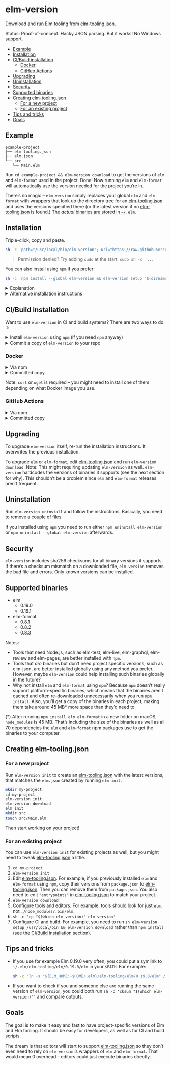 # elm-version

Download and run Elm tooling from [elm-tooling.json].

Status: Proof-of-concept. Hacky JSON parsing. But it works! No Windows support.

[elm-tooling.json]: https://github.com/lydell/elm-tooling.json

<!-- prettier-ignore-start -->
<!-- START doctoc generated TOC please keep comment here to allow auto update -->
<!-- DON'T EDIT THIS SECTION, INSTEAD RE-RUN doctoc TO UPDATE -->


- [Example](#example)
- [Installation](#installation)
- [CI/Build installation](#cibuild-installation)
  - [Docker](#docker)
  - [GitHub Actions](#github-actions)
- [Upgrading](#upgrading)
- [Uninstallation](#uninstallation)
- [Security](#security)
- [Supported binaries](#supported-binaries)
- [Creating elm-tooling.json](#creating-elm-toolingjson)
  - [For a new project](#for-a-new-project)
  - [For an existing project](#for-an-existing-project)
- [Tips and tricks](#tips-and-tricks)
- [Goals](#goals)

<!-- END doctoc generated TOC please keep comment here to allow auto update -->
<!-- prettier-ignore-end -->

## Example

```
example-project
├── elm-tooling.json
├── elm.json
└── src
   └── Main.elm
```

Run `cd example-project && elm-version download` to get the versions of `elm` and `elm-format` used in the project. Done! Now running `elm` and `elm-format` will automatically use the version needed for the project you’re in.

There’s no magic – `elm-version` simply replaces your global `elm` and `elm-format` with wrappers that look up the directory tree for an [elm-tooling.json] and uses the versions specified there (or the latest version if no [elm-tooling.json] is found.) The _actual_ [binaries are stored in `~/.elm`][binaries].

## Installation

Triple-click, copy and paste.

```sh
sh -c 'path="/usr/local/bin/elm-version"; url="https://raw.githubusercontent.com/lydell/elm-version/master/elm-version"; if command -v curl > /dev/null; then curl -#fLo "$path" "$url"; else wget -nv -O "$path" "$url"; fi && chmod +x "$path" && elm-version setup "$(dirname "$path")"'
```

> Permission denied? Try adding `sudo` at the start: `sudo sh -c '...'`

You can also install using `npm` if you prefer:

```sh
sh -c 'npm install --global elm-version && elm-version setup "$(dirname "$(which elm-version)")"'
```

<details>
<summary>Explanation</summary>

- `sh -c '...'`: Execute `...` in the `sh` shell. Why? Copy-paste compatibility with most shells and it’s easy to add `sudo` if needed.
- `path="/usr/local/bin/elm-version"`: Set the variable `path` to where to install `elm-version`.
- `url="https://raw.githubusercontent.com/lydell/elm-version/master/elm-version"`: Set the variable `url` to where to download `elm-version` from. Visit this URL first if you want to see what the code looks like before running it.
- `if command -v curl > /dev/null; then curl -#fLo "$path" "$url"; else wget -nv -O "$path" "$url"; fi`: Download `elm-version` from `url` to `path` using `curl` if available and `wget` otherwise.
- `chmod +x "$path"`: Make the downloaded `elm-version` executable.
- `elm-version setup "$(dirname "$path")"`: Create wrappers for `elm` and `elm-format`, in the same directory as `elm-version`.

npm:

- `npm install --global elm-version`: Install `elm-version` globally using `npm`.
- `elm-version setup "$(dirname "$(which elm-version)")"`: Create wrappers for `elm` and `elm-format`, in the same directory as `elm-version`.

You could also run something like this:

```sh
npm install --global elm-version && elm-version setup /usr/local/bin
```

</details>

<details>
<summary>Alternative installation instructions</summary>

1. Download the `elm-version` shell script from this repo.
2. Make it executable.
3. Put it in your `$PATH`.
4. Run `elm-version setup SOME_DIR_IN_PATH` to create wrappers for `elm` and `elm-format`.

</details>

## CI/Build installation

Want to use `elm-version` in CI and build systems? There are two ways to do it:

<details>
<summary>Install <code>elm-version</code> using <code>npm</code> (if you need <code>npm</code> anyway)</summary>

```sh
npm install --save-dev elm-version
```

To upgrade, edit the version number for `"elm-version"` in `package.json`.

</details>

<details>
<summary>Commit a copy of <code>elm-version</code> to your repo</summary>

You _could_ copy that one-liner above into your CI setup and build scripts, but:

- It’s ugly and hard to read.
- You might end up accidentally using different versions of `elm-version` in CI vs your build scripts.
- I’d recommend adding a shasum check to it (so you know that you get what you expected), which makes the oneliner even more complicated and error-prone.

By instead committing a copy of `elm-version`:

- Your scripts become super clean: `sh elm-version ...`
- You always know exactly what is being executed, and you get rid of one Internet request that can fail.
- As a bonus, new contributors who don’t have `elm-version` installed can run `sh elm-version setup /usr/bin/local` to get it. They might not get the absolutely latest version, but they’ll at least get something that works with your project.
- `elm-version` is a couple of hundred lines of shell script so it shouldn’t be too bad to commit. The alternative would be copying and committing a 300-char oneliner (possibly more than once).

Once you’ve installed `elm-version` on your computer, you could run the following to copy it to your project:

```sh
cd your-project
sh -c 'cp "$(which elm-version)" elm-version'
```

</details>

### Docker

<details>
<summary>Via npm</summary>

```Dockerfile
# Install npm packages in a separate image, for maximum Docker caching.
# Otherwise you’d lose the cached downloads of Elm binaries every time
# package.json changes (which is much more frequent).
FROM node:12 AS npm
WORKDIR app
COPY package.json package-lock.json ./
RUN npm ci

# Start a new image.
FROM node:12
WORKDIR app

# Copy elm-version from the previous image, then setup and install.
COPY --from=npm /app/node_modules/elm-version/elm-version elm-version
COPY elm-tooling.json ./
RUN sh elm-version setup /usr/local/bin && elm-version download

# Copy the full node_modules folder for the rest of your build.
COPY --from=npm /app/node_modules node_modules

# Then do whatever you need to.
```

</details>

<details>
<summary>Committed copy</summary>

```Dockerfile
# Put this early in your Dockerfile, to take advantage of Docker caching.
COPY elm-version elm-tooling.json ./
RUN sh elm-version setup /usr/local/bin && elm-version download
```

</details>

Note: `curl` or `wget` is required – you might need to install one of them depending on what Docker image you use.

### GitHub Actions

<details>
<summary>Via npm</summary>

```yaml
jobs:
  build:
    runs-on: ubuntu-latest
    steps:
      - uses: actions/checkout@v2

      - name: Setup Node.js
        uses: actions/setup-node@v1
        with:
          node-version: "12"

      - name: Cache node_modules
        uses: actions/cache@v1
        with:
          path: node_modules
          key: node_modules-${{ hashFiles('package-lock.json') }}

      - name: Cache elm packages and binaries
        uses: actions/cache@v1
        with:
          path: ~/.elm
          key: elm-${{ hashFiles('elm*.json') }}

      - name: Run workflow
        run: |
          test -d node_modules || npm ci
          sudo npx elm-version setup /usr/local/bin
          elm-version download
          npm run build # Or whatever you do in your build
```

</details>

<details>
<summary>Committed copy</summary>

```yaml
jobs:
  build:
    runs-on: ubuntu-latest
    steps:
      - uses: actions/checkout@v2

      - name: Cache elm packages and binaries
        uses: actions/cache@v1
        with:
          path: ~/.elm
          key: elm-${{ hashFiles('elm*.json') }}

      - name: Run workflow
        run: |
          sudo sh elm-version setup /usr/local/bin
          elm-version download
          elm make src/Main.elm # Or whatever you do in your build
```

</details>

## Upgrading

To upgrade `elm-version` itself, re-run the installation instructions. It overwrites the previous installation.

To upgrade `elm` or `elm-format`, edit [elm-tooling.json] and run `elm-version download`. Note: This might requiring updating `elm-version` as well. `elm-version` hardcodes the versions of binaries it supports (see the next section for why). This shouldn’t be a problem since `elm` and `elm-format` releases aren’t frequent.

## Uninstallation

Run `elm-version uninstall` and follow the instructions. Basically, you need to remove a couple of files.

If you installed using `npm` you need to run either `npm uninstall elm-version` or `npm uninstall --global elm-version` afterwards.

## Security

`elm-version` includes sha256 checksums for all binary versions it supports. If there’s a checksum mismatch on a downloaded file, `elm-version` removes the bad file and errors. Only known versions can be installed.

## Supported binaries

- elm
  - 0.19.0
  - 0.19.1
- elm-format
  - 0.8.1
  - 0.8.2
  - 0.8.3

Notes:

- Tools that need Node.js, such as elm-test, elm-live, elm-graphql, elm-review and elm-pages, are better installed with `npm`.
- Tools that _are_ binaries but don’t need project specific versions, such as elm-json, are better installed globally using any method you prefer. However, maybe `elm-version` could help installing such binaries globally in the future?
- Why not install `elm` and `elm-format` using `npm`? Because `npm` doesn’t really support platform-specific binaries, which means that the binaries aren’t cached and often re-downloaded unnecessarily when you run `npm install`. Also, you’ll get a copy of the binaries in each project, making them take around 45 MB\* more space than they’d need to.

(\*) After running `npm install elm elm-format` in a new folder on macOS, `node_modules` is 45 MB. That’s including the size of the binaries as well as all 70 dependencies the `elm` and `elm-format` npm packages use to get the binaries to your computer.

## Creating elm-tooling.json

### For a new project

Run `elm-version init` to create an [elm-tooling.json] with the latest versions, that matches the `elm.json` created by running `elm init`.

```sh
mkdir my-project
cd my-project
elm-version init
elm-version download
elm init
mkdir src
touch src/Main.elm
```

Then start working on your project!

### For an existing project

You can use `elm-version init` for existing projects as well, but you might need to tweak [elm-tooling.json] a little.

1. `cd my-project`
2. `elm-version init`
3. Edit [elm-tooling.json]. For example, if you previously installed `elm` and `elm-format` using `npm`, copy their versions from `package.json` to [elm-tooling.json]. Then you can remove them from `package.json`. You also need to edit `"entrypoints"` in [elm-tooling.json] to match your project.
4. `elm-version download`
5. Configure tools and editors. For example, tools should look for just `elm`, not `./node_modules/.bin/elm`.
6. `sh -c 'cp "$(which elm-version)" elm-version'`
7. Configure CI and build. For example, you need to run `sh elm-version setup /usr/local/bin && elm-version download` rather than `npm install` (see the [CI/Build installation](#cibuild-installation) section).

## Tips and tricks

- If you use for example Elm 0.19.0 very often, you could put a symlink to `~/.elm/elm-tooling/elm/0.19.0/elm` in your `$PATH`. For example:

  ```sh
  sh -c 'ln -s "${ELM_HOME:-$HOME/.elm}/elm-tooling/elm/0.19.0/elm" /usr/local/bin/elm0.19.0'
  ```

- If you want to check if you and someone else are running the same version of `elm-version`, you could both run `sh -c 'cksum "$(which elm-version)"'` and compare outputs.

## Goals

The goal is to make it easy and fast to have project-specific versions of Elm and Elm tooling. It should be easy for developers, as well as for CI and build scripts.

The dream is that editors will start to support [elm-tooling.json] so they don’t even need to rely on `elm-version`’s wrappers of `elm` and `elm-format`. That would mean 0 overhead – editors could just execute binaries directly.

[binaries]: https://github.com/lydell/elm-tooling.json#binaries
